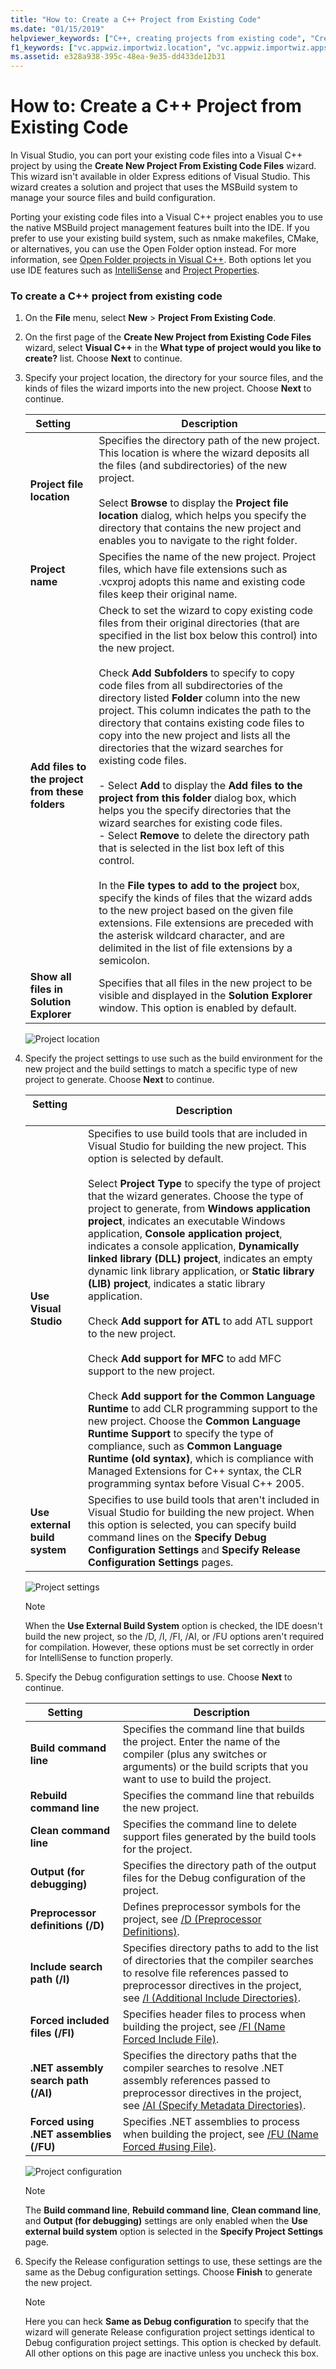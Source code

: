 ```yaml
---
title: "How to: Create a C++ Project from Existing Code"
ms.date: "01/15/2019"
helpviewer_keywords: ["C++, creating projects from existing code", "Create New Project From Existing Code Files Wizard, project settings"]
f1_keywords: ["vc.appwiz.importwiz.location", "vc.appwiz.importwiz.appsettings", "vc.appwiz.importwiz.debugsettings", "vc.appwiz.importwiz.releasesettings"]
ms.assetid: e328a938-395c-48ea-9e35-dd433de12b31
---
```

# How to: Create a C++ Project from Existing Code

In Visual Studio, you can port your existing code files into a Visual C++ project by using the **Create New Project From Existing Code Files** wizard. This wizard isn't available in older Express editions of Visual Studio. This wizard creates a solution and project that uses the MSBuild system to manage your source files and build configuration.

Porting your existing code files into a Visual C++ project enables you to use the native MSBuild project management features built into the IDE. If you prefer to use your existing build system, such as nmake makefiles, CMake, or alternatives, you can use the Open Folder option instead. For more information, see [Open Folder projects in Visual C++](../ide/non-msbuild-projects.md). Both options let you use IDE features such as [IntelliSense](/visualstudio/ide/using-intellisense) and [Project Properties](../ide/working-with-project-properties.md).

### To create a C++ project from existing code

1. On the **File** menu, select **New** > **Project From Existing Code**.

1. On the first page of the **Create New Project from Existing Code Files** wizard, select **Visual C++** in the **What type of project would you like to create?** list. Choose **Next** to continue.

1. Specify your project location, the directory for your source files, and the kinds of files the wizard imports into the new project. Choose **Next** to continue.

    | Setting                       | Description |
    | ----------------------------- | ------------------------------------------------- |
    | **Project file location** | Specifies the directory path of the new project. This location is where the wizard deposits all the files (and subdirectories) of the new project.<br/><br/>Select **Browse** to display the **Project file location** dialog, which helps you specify the directory that contains the new project and enables you to navigate to the right folder. |
    | **Project name** | Specifies the name of the new project. Project files, which have file extensions such as .vcxproj adopts this name and existing code files keep their original name. |
    | **Add files to the project from these folders** | Check to set the wizard to copy existing code files from their original directories (that are specified in the list box below this control) into the new project.<br/><br/>Check **Add Subfolders** to specify to copy code files from all subdirectories of the directory listed **Folder** column into the new project. This column indicates the path to the directory that contains existing code files to copy into the new project and lists all the directories that the wizard searches for existing code files.<br/><br/>- Select **Add** to display the **Add files to the project from this folder** dialog box, which helps you the specify directories that the wizard searches for existing code files.<br/>- Select **Remove** to delete the directory path that is selected in the list box left of this control.<br/><br/>In the **File types to add to the project** box, specify the kinds of files that the wizard adds to the new project based on the given file extensions. File extensions are preceded with the asterisk wildcard character, and are delimited in the list of file extensions by a semicolon. |
    | **Show all files in Solution Explorer** | Specifies that all files in the new project to be visible and displayed in the **Solution Explorer** window. This option is enabled by default. |

    ![Project location](media/location.png)

1. Specify the project settings to use such as the build environment for the new project and the build settings to match a specific type of new project to generate. Choose **Next** to continue.

    | Setting                       | Description |
    | ----------------------------- | ------------------------------------------------- |
    | **Use Visual Studio** | Specifies to use build tools that are included in Visual Studio for building the new project. This option is selected by default.<br/><br/>Select **Project Type** to specify the type of project that the wizard generates. Choose the type of project to generate, from **Windows application project**, indicates an executable Windows application, **Console application project**, indicates a console application, **Dynamically linked library (DLL) project**, indicates an empty dynamic link library application, or **Static library (LIB) project**, indicates a static library application.<br/><br/>Check **Add support for ATL** to add ATL support to the new project.<br/><br/>Check **Add support for MFC** to add MFC support to the new project.<br/><br/>Check **Add support for the Common Language Runtime** to add CLR programming support to the new project. Choose the **Common Language Runtime Support** to specify the type of compliance, such as **Common Language Runtime (old syntax)**, which is compliance with Managed Extensions for C++ syntax, the CLR programming syntax before Visual C++ 2005. |
    | **Use external build system** | Specifies to use build tools that aren't included in Visual Studio for building the new project. When this option is selected, you can specify build command lines on the **Specify Debug Configuration Settings** and **Specify Release Configuration Settings** pages. |

    ![Project settings](media/settings.png)

    > [!NOTE]
    > When the **Use External Build System** option is checked, the IDE doesn't build the new project, so the /D, /I, /FI, /AI, or /FU options aren't required for compilation. However, these options must be set correctly in order for IntelliSense to function properly.

1. Specify the Debug configuration settings to use. Choose **Next** to continue.

    | Setting                       | Description |
    | ----------------------------- | ------------------------------------------------- |
    | **Build command line** | Specifies the command line that builds the project. Enter the name of the compiler (plus any switches or arguments) or the build scripts that you want to use to build the project. |
    | **Rebuild command line** | Specifies the command line that rebuilds the new project. |
    | **Clean command line** | Specifies the command line to delete support files generated by the build tools for the project. |
    | **Output (for debugging)** | Specifies the directory path of the output files for the Debug configuration of the project. |
    | **Preprocessor definitions (/D)** | Defines preprocessor symbols for the project, see [/D (Preprocessor Definitions)](../build/reference/d-preprocessor-definitions.md). |
    | **Include search path (/I)** | Specifies directory paths to add to the list of directories that the compiler searches to resolve file references passed to preprocessor directives in the project, see [/I (Additional Include Directories)](../build/reference/i-additional-include-directories.md). |
    | **Forced included files (/FI)** | Specifies header files to process when building the project, see [/FI (Name Forced Include File)](../build/reference/fi-name-forced-include-file.md). |
    | **.NET assembly search path (/AI)** | Specifies the directory paths that the compiler searches to resolve .NET assembly references passed to preprocessor directives in the project, see [/AI (Specify Metadata Directories)](../build/reference/ai-specify-metadata-directories.md). |
    | **Forced using .NET assemblies (/FU)** | Specifies .NET assemblies to process when building the project, see [/FU (Name Forced #using File)](../build/reference/fu-name-forced-hash-using-file.md). |

    ![Project configuration](media/config.png)

    > [!NOTE]
    > The **Build command line**, **Rebuild command line**, **Clean command line**, and **Output (for debugging)** settings are only enabled when the **Use external build system** option is selected in the **Specify Project Settings** page.

1. Specify the Release configuration settings to use, these settings are the same as the Debug configuration settings. Choose **Finish** to generate the new project.

    > [!NOTE]
    > Here you can heck **Same as Debug configuration** to specify that the wizard will generate Release configuration project settings identical to Debug configuration project settings. This option is checked by default. All other options on this page are inactive unless you uncheck this box.